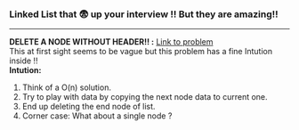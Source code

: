<h3>Linked List that 😨 up your interview !! But they are amazing!!</h3>
<hr>
<strong>DELETE A NODE WITHOUT HEADER!! :</strong>
<a href='https://practice.geeksforgeeks.org/problems/delete-without-head-pointer/1'>Link to problem</a>
<br>
This at first sight seems to be vague but this problem has a fine Intution inside !! <br>
<strong>Intution:</strong>
<ol>
    <li>Think of a O(n) solution.</li>
    <li>Try to play with data by copying the next node data to current one.</li>
    <li>End up deleting the end node of list.</li>
    <li>Corner case: What about a single node ?</li>
</ol>